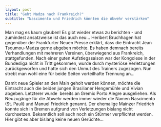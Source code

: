```yaml
---
layout: post
title: "Geht Madza nach Frankreich?"
subtitle: "Nascimento und Friedrich könnten die Abwehr verstärken"
---
```


Man mag es kaum glauben! Es gibt wieder etwas zu berichten - und zumindest ansatzweise ist das auch neu... Heribert Bruchhagen hat gegenüber der Frankfurter Neuen Presse erklärt, dass die Eintracht Jean Tsoumou-Madza gerne abgeben möchte. Es haben demnach bereits Verhandlungen mit mehreren Vereinen, überwiegend aus Frankreich, stattgefunden. Nach einer guten Aufstiegssaison war der Kongolese in der Bundesliga nicht in Tritt gekommen, wurde durch mysteriöse Verletzungen zurückgeworfen und hatte sich den Unmut des Trainers zugezogen. Nun strebt man wohl eine für beide Seiten vorteilhafte Trennung an...

Damit neue Spieler an den Main geholt werden können, möchte die Eintracht auch die beiden jungen Brasilianer Hengemühle und Vivian abgeben. Letzterer wurde  bereits an Gremio Porto Alegre ausgeliehen. Als Neuzugänge für die Abwehr werden immer wieder die Namen Nascimento (St. Pauli) und Manuel Friedrich genannt. Der ehemalige Mainzer Friedrich konnte sich in Bremen aufgrund von Verletzungen bislang nicht durchsetzen. Bekanntlich soll auch noch ein Stürmer verpflichtet werden. Hier gibt es aber bislang keine neuen Gerüchte...
